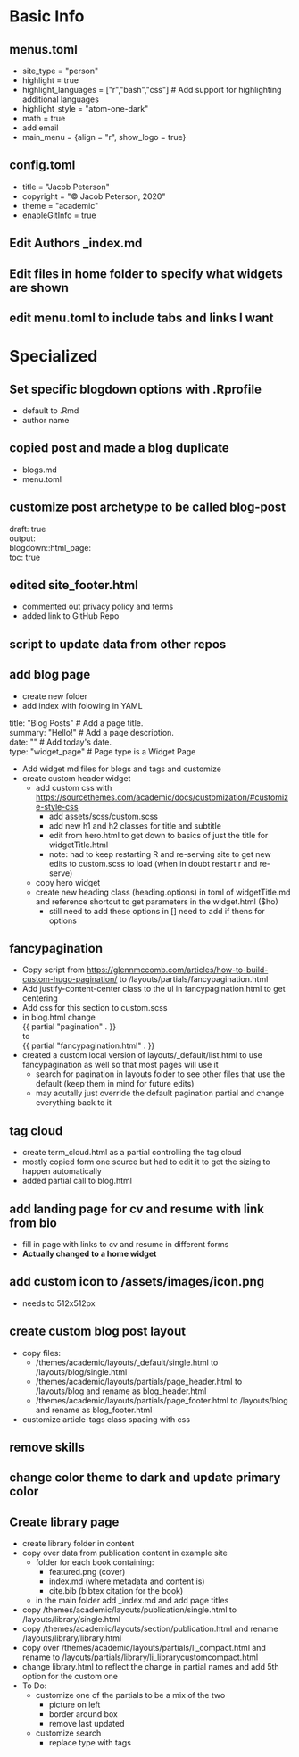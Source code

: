 # Basic Info

## menus.toml

* site_type = "person"
* highlight = true
* highlight_languages = ["r","bash","css"]  # Add support for highlighting additional languages
* highlight_style = "atom-one-dark"
* math = true
* add email
* main_menu = {align = "r", show_logo = true}

## config.toml

* title = "Jacob Peterson"
* copyright = "&copy; Jacob Peterson, 2020"
* theme = "academic"
* enableGitInfo = true



## Edit Authors \_index.md

## Edit files in home folder to specify what widgets are shown



## edit menu.toml to include tabs and links I want

# Specialized

## Set specific blogdown options with .Rprofile
* default to .Rmd
* author name

## copied post and made a blog duplicate
* blogs.md
* menu.toml

## customize post archetype to be called blog-post

draft: true  
output:  
  blogdown::html_page:  
    toc: true


## edited site_footer.html
*	commented out privacy policy and terms
* added link to GitHub Repo

## script to update data from other repos

## add blog page
* create new folder
* add index with folowing in YAML

title: "Blog Posts"  # Add a page title.  
summary: "Hello!"  # Add a page description.  
date: ""  # Add today's date.  
type: "widget_page"  # Page type is a Widget Page  

* Add widget md files for blogs and tags and customize
* create custom header widget
  - add custom css with https://sourcethemes.com/academic/docs/customization/#customize-style-css
    - add assets/scss/custom.scss
    - add new h1 and h2 classes for title and subtitle
    - edit from hero.html to get down to basics of just the title for widgetTitle.html
    - note: had to keep restarting R and re-serving site to get new edits to custom.scss to load (when in doubt restart r and re-serve)
  - copy hero widget
  - create new heading class (heading.options) in toml of widgetTitle.md and reference shortcut to get parameters in the widget.html ($ho)
    - still need to add these options in
  [] need to add if thens for options


## fancypagination
* Copy script from https://glennmccomb.com/articles/how-to-build-custom-hugo-pagination/ to /layouts/partials/fancypagination.html
* Add justify-content-center class to the ul in fancypagination.html to get centering
* Add css for this section to custom.scss
* in blog.html change  
{{ partial "pagination" . }}  
to  
{{ partial "fancypagination.html" . }}  
* created a custom local version of layouts/\_default/list.html to use fancypagination as well so that most pages will use it
  - search for pagination in layouts folder to see other files that use the default (keep them in mind for future edits)
  - may acutally just override the default pagination partial and change everything back to it

## tag cloud
* create term_cloud.html as a partial controlling the tag cloud
* mostly copied form one source but had to edit it to get the sizing to happen automatically
* added partial call to blog.html

## add landing page for cv and resume with link from bio
* fill in page with links to cv and resume in different forms
* **Actually changed to a home widget**

## add custom icon to /assets/images/icon.png
* needs to 512x512px

## create custom blog post layout
* copy files:
  - /themes/academic/layouts/\_default/single.html to /layouts/blog/single.html
  - /themes/academic/layouts/partials/page_header.html to /layouts/blog and rename as blog_header.html
  - /themes/academic/layouts/partials/page_footer.html to /layouts/blog and rename as blog_footer.html
* customize article-tags class spacing with css

## remove skills

## change color theme to dark and update primary color

## Create library page
* create library folder in content
* copy over data from publication content in example site
  - folder for each book containing:
    - featured.png (cover)
    - index.md (where metadata and content is)
    - cite.bib (bibtex citation for the book)
  - in the main folder add \_index.md and add page titles
* copy /themes/academic/layouts/publication/single.html to /layouts/library/single.html
* copy /themes/academic/layouts/section/publication.html and rename /layouts/library/library.html
* copy over /themes/academic/layouts/partials/li_compact.html and rename to /layouts/partials/library/li_librarycustomcompact.html
* change library.html to reflect the change in partial names and add 5th option for the custom one
* To Do:
  - customize one of the partials to be a mix of the two
    - picture on left
    - border around box
    - remove last updated
  - customize search
    - replace type with tags






